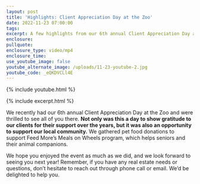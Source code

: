 ```yaml
---
layout: post
title: 'Highlights: Client Appreciation Day at the Zoo'
date: 2022-11-23 07:00:00
tags:
excerpt: A few highlights from our 6th annual Client Appreciation Day at the zoo!
enclosure:
pullquote:
enclosure_type: video/mp4
enclosure_time:
use_youtube_image: false
youtube_alternate_image: /uploads/11-23-youtube-2.jpg
youtube_code: _eQKDVCLl4E
---
```

{% include youtube.html %}

{% include excerpt.html %}

We recently had our 6th annual Client Appreciation Day at the Zoo and were thrilled to see all of you there. **Not only was this a day to show gratitude to our clients for their support over the years, but it was also an opportunity to support our local community.** We gathered pet food donations to support Feed More’s Meals on Wheels program, which helps seniors and their animal companions.

We hope you enjoyed the event as much as we did, and we look forward to seeing you next year\! Remember, if you have any real estate needs or questions, don’t hesitate to reach out through phone call or email. We’d be delighted to help you.&nbsp;